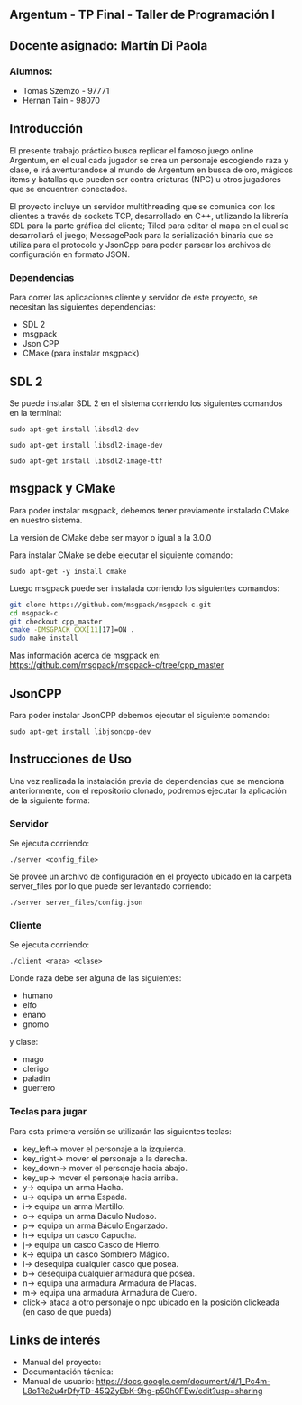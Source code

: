 ## Argentum - TP Final - Taller de Programación I

## Docente asignado: Martín Di Paola 

### Alumnos: 

* Tomas Szemzo - 97771
* Hernan Tain - 98070

## Introducción

El presente trabajo práctico busca replicar el famoso juego online Argentum, en el cual cada jugador se crea un personaje escogiendo raza y clase, e irá aventurandose al mundo de Argentum en busca de oro, mágicos items y batallas que pueden ser contra criaturas (NPC) u otros jugadores que se encuentren conectados.

El proyecto incluye un servidor multithreading que se comunica con los clientes a través de sockets TCP, desarrollado en C++, utilizando la librería SDL para la parte gráfica del cliente; Tiled para editar el mapa en el cual se desarrollará el juego; MessagePack para la serialización binaria que se utiliza para el  protocolo y JsonCpp para poder parsear los archivos de configuración en formato JSON. 

### Dependencias

Para correr las aplicaciones cliente y servidor de este proyecto, se necesitan las siguientes dependencias:

* SDL 2
* msgpack
* Json CPP
* CMake (para instalar msgpack)


## SDL 2

Se puede instalar SDL 2 en el sistema corriendo los siguientes comandos en la terminal:

`sudo apt-get install libsdl2-dev`

`sudo apt-get install libsdl2-image-dev`

`sudo apt-get install libsdl2-image-ttf`

## msgpack y CMake

Para poder instalar msgpack, debemos tener previamente instalado CMake en nuestro sistema. 

La versión de CMake debe ser mayor o igual a la 3.0.0

Para instalar CMake se debe ejecutar el siguiente comando: 

`sudo apt-get -y install cmake`

Luego msgpack puede ser instalada corriendo los siguientes comandos: 

```bash
git clone https://github.com/msgpack/msgpack-c.git
cd msgpack-c
git checkout cpp_master
cmake -DMSGPACK_CXX[11|17]=ON .
sudo make install
```

Mas información acerca de msgpack en: https://github.com/msgpack/msgpack-c/tree/cpp_master


## JsonCPP

Para poder instalar JsonCPP debemos ejecutar el siguiente comando:

`sudo apt-get install libjsoncpp-dev`

## Instrucciones de Uso

Una vez realizada la instalación previa de dependencias que se menciona anteriormente, con el repositorio clonado, podremos ejecutar la aplicación de la siguiente forma:

### Servidor

Se ejecuta corriendo: 

`./server <config_file>`

Se provee un archivo de configuración en el proyecto ubicado en la carpeta server_files por lo que puede ser levantado corriendo: 

`./server server_files/config.json`


### Cliente

Se ejecuta corriendo: 

`./client <raza> <clase>`

Donde raza debe ser alguna de las siguientes:

* humano
* elfo
* enano
* gnomo

y clase: 

* mago
* clerigo
* paladin
* guerrero

### Teclas para jugar
Para esta primera versión se utilizarán las siguientes teclas:

* key_left-> mover el personaje a la izquierda.
* key_right-> mover el personaje a la derecha.
* key_down-> mover el personaje hacia abajo.
* key_up-> mover el personaje hacia arriba.
* y-> equipa un arma Hacha.
* u-> equipa un arma Espada.
* i-> equipa un arma Martillo.
* o-> equipa un arma Báculo Nudoso.
* p-> equipa un arma Báculo Engarzado.
* h-> equipa un casco Capucha.
* j-> equipa un casco Casco de Hierro.
* k-> equipa un casco Sombrero Mágico.
* l-> desequipa cualquier casco que posea.
* b-> desequipa cualquier armadura que posea.
* n-> equipa una armadura Armadura de Placas.
* m-> equipa una armadura Armadura de Cuero.
* click-> ataca a otro personaje o npc ubicado en la posición clickeada (en caso de que pueda)

## Links de interés

* Manual del proyecto:
* Documentación técnica:
* Manual de usuario:
  https://docs.google.com/document/d/1_Pc4m-L8o1Re2u4rDfyTD-45QZyEbK-9hg-p50h0FEw/edit?usp=sharing




